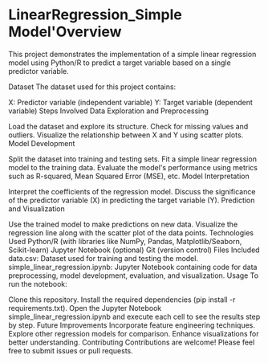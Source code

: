 # LinearRegression_Simple Model'Overview
This project demonstrates the implementation of a simple linear regression model using Python/R to predict a target variable based on a single predictor variable.

Dataset
The dataset used for this project contains:

X: Predictor variable (independent variable)
Y: Target variable (dependent variable)
Steps Involved
Data Exploration and Preprocessing

Load the dataset and explore its structure.
Check for missing values and outliers.
Visualize the relationship between X and Y using scatter plots.
Model Development

Split the dataset into training and testing sets.
Fit a simple linear regression model to the training data.
Evaluate the model's performance using metrics such as R-squared, Mean Squared Error (MSE), etc.
Model Interpretation

Interpret the coefficients of the regression model.
Discuss the significance of the predictor variable (X) in predicting the target variable (Y).
Prediction and Visualization

Use the trained model to make predictions on new data.
Visualize the regression line along with the scatter plot of the data points.
Technologies Used
Python/R (with libraries like NumPy, Pandas, Matplotlib/Seaborn, Scikit-learn)
Jupyter Notebook (optional)
Git (version control)
Files Included
data.csv: Dataset used for training and testing the model.
simple_linear_regression.ipynb: Jupyter Notebook containing code for data preprocessing, model development, evaluation, and visualization.
Usage
To run the notebook:

Clone this repository.
Install the required dependencies (pip install -r requirements.txt).
Open the Jupyter Notebook simple_linear_regression.ipynb and execute each cell to see the results step by step.
Future Improvements
Incorporate feature engineering techniques.
Explore other regression models for comparison.
Enhance visualizations for better understanding.
Contributing
Contributions are welcome! Please feel free to submit issues or pull requests.
